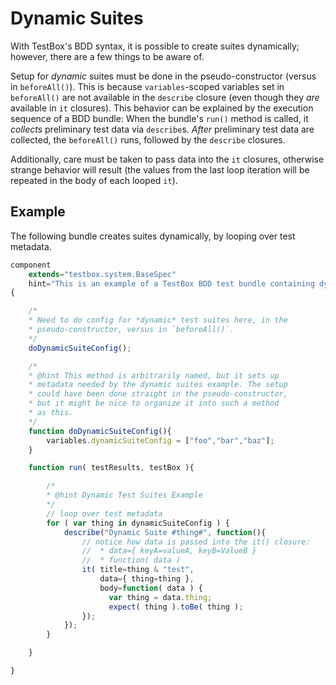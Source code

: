 # Dynamic Suites

With TestBox's BDD syntax, it is possible to create suites dynamically; however, there are a few things to be aware of.

Setup for _dynamic_ suites must be done in the pseudo-constructor (versus in `beforeAll()`). This is because `variables`-scoped variables set in `beforeAll()` are not available in the `describe` closure (even though they _are_ available in `it` closures). This behavior can be explained by the execution sequence of a BDD bundle: When the bundle's `run()` method is called, it _collects_ preliminary test data via `describe`s. _After_ preliminary test data are collected, the `beforeAll()` runs, followed by the `describe` closures.

Additionally, care must be taken to pass data into the `it` closures, otherwise strange behavior will result (the values from the last loop iteration will be repeated in the body of each looped `it`).

## Example

The following bundle creates suites dynamically, by looping over test metadata.

```javascript
component
    extends="testbox.system.BaseSpec"
    hint="This is an example of a TestBox BDD test bundle containing dynamically-defined suites."
{

    /*
    * Need to do config for *dynamic* test suites here, in the
    * pseudo-constructor, versus in `beforeAll()`.
    */
    doDynamicSuiteConfig();

    /*
    * @hint This method is arbitrarily named, but it sets up 
    * metadata needed by the dynamic suites example. The setup
    * could have been done straight in the pseudo-constructor,
    * but it might be nice to organize it into such a method
    * as this.
    */
    function doDynamicSuiteConfig(){
        variables.dynamicSuiteConfig = ["foo","bar","baz"];
    }

    function run( testResults, testBox ){

        /*
        * @hint Dynamic Test Suites Example
        */
        // loop over test metadata
        for ( var thing in dynamicSuiteConfig ) {
            describe("Dynamic Suite #thing#", function(){
                // notice how data is passed into the it() closure:
                //  * data={ keyA=valueA, keyB=ValueB }
                //  * function( data )
                it( title=thing & "test", 
                    data={ thing=thing }, 
                    body=function( data ) {
                      var thing = data.thing;
                      expect( thing ).toBe( thing );
                });
            });
        }

    }

}
```
